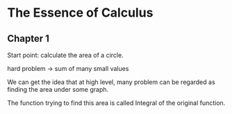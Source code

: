 # The Essence of Calculus



## Chapter 1

Start point: calculate the area of a circle.

hard problem -> sum of many small values

We can get the idea that at high level, many problem can be regarded as finding the area under some graph.


The function trying to find this area is called Integral of the original function.
